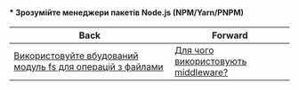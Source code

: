 #### * Зрозумійте менеджери пакетів Node.js (NPM/Yarn/PNPM)



| Back | Forward |
|---|---|
| [Використовуйте вбудований модуль fs для операцій з файлами](/ua/junior/nodejs/use-the-builtin-module-fs-for-file-operations.md)  | [Для чого використовують middleware?](/ua/junior/expressjs/what-is-a-middleware-used-for.md) |